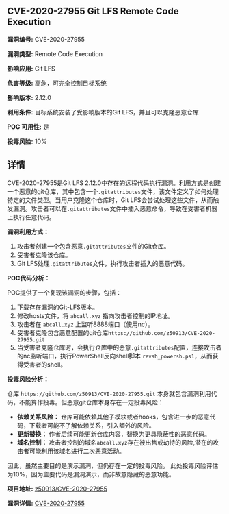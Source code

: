 ## CVE-2020-27955 Git LFS Remote Code Execution

**漏洞编号:** CVE-2020-27955

**漏洞类型:** Remote Code Execution

**影响应用:** Git LFS

**危害等级:** 高危，可完全控制目标系统

**影响版本:** 2.12.0

**利用条件:** 目标系统安装了受影响版本的Git LFS，并且可以克隆恶意仓库

**POC 可用性:** 是

**投毒风险:** 10%

## 详情

CVE-2020-27955是Git LFS 2.12.0中存在的远程代码执行漏洞。利用方式是创建一个恶意的git仓库，其中包含一个`.gitattributes`文件，该文件定义了如何处理特定的文件类型。当用户克隆这个仓库时，Git LFS会尝试处理这些文件，从而触发漏洞。攻击者可以在`.gitattributes`文件中插入恶意命令，导致在受害者机器上执行任意代码。

**漏洞利用方式：**

1.  攻击者创建一个包含恶意`.gitattributes`文件的Git仓库。
2.  受害者克隆该仓库。
3.  Git LFS处理`.gitattributes`文件，执行攻击者插入的恶意代码。

**POC代码分析：**

POC提供了一个复现该漏洞的步骤，包括：

1.  下载存在漏洞的Git-LFS版本。
2.  修改hosts文件，将 `abcall.xyz` 指向攻击者控制的IP地址。
3.  攻击者在 `abcall.xyz` 上监听8888端口（使用nc）。
4.  受害者克隆包含恶意配置的git仓库`https://github.com/z50913/CVE-2020-27955.git`
5.  当受害者克隆仓库时，会执行仓库中的恶意`.gitattributes`配置，连接攻击者的nc监听端口，执行PowerShell反向shell脚本 `revsh_powersh.ps1`，从而获得受害者的shell。

**投毒风险分析：**

仓库 `https://github.com/z50913/CVE-2020-27955.git` 本身就包含漏洞利用代码，不能算作投毒。但恶意git仓库本身存在一定投毒风险：

*   **依赖关系风险：** 仓库可能依赖其他子模块或者hooks，包含进一步的恶意代码，下载者可能不了解依赖关系，引入额外的风险。
*   **更新替换：** 作者后续可能更新仓库内容，替换为更具隐蔽性的恶意代码。
*   **域名控制：** 攻击者控制的域名`abcall.xyz`存在被出售或劫持的风险,潜在的攻击者可能利用该域名进行二次恶意活动。

因此，虽然主要目的是演示漏洞，但仍存在一定的投毒风险。 此处投毒风险评估为10%，因为主要代码是漏洞演示，而非故意隐藏的恶意功能。

**项目地址:** [z50913/CVE-2020-27955](https://github.com/z50913/CVE-2020-27955)

**漏洞详情:** [CVE-2020-27955](https://nvd.nist.gov/vuln/detail/CVE-2020-27955)